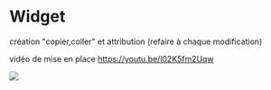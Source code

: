 # Widget

création "copier,coller" et attribution (refaire à chaque modification)

vidéo de mise en place
https://youtu.be/l02K5fm2Uqw


<a href="http://www.mon-compteur.fr"><img src="http://www.mon-compteur.fr/html_c01genv2-223953-5" border="0" /></a>



